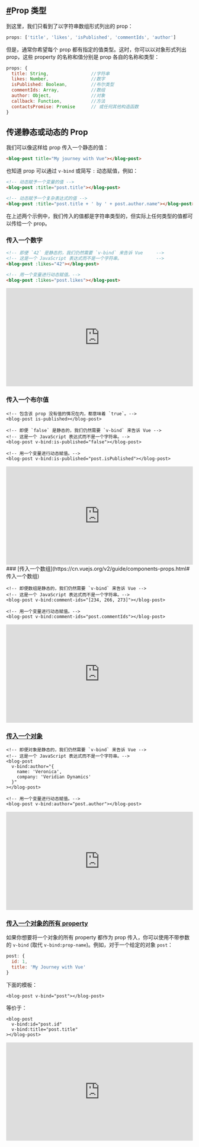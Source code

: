 ## [#](https://v3.cn.vuejs.org/guide/component-props.html#prop-类型)Prop 类型

到这里，我们只看到了以字符串数组形式列出的 prop：

```js
props: ['title', 'likes', 'isPublished', 'commentIds', 'author']
```

但是，通常你希望每个 prop 都有指定的值类型。这时，你可以以对象形式列出 prop，这些 property 的名称和值分别是 prop 各自的名称和类型：

```js
props: {
  title: String,				//字符串
  likes: Number,				//数字
  isPublished: Boolean,			//布尔类型
  commentIds: Array,			//数组
  author: Object,				//对象
  callback: Function,			//方法
  contactsPromise: Promise 		// 或任何其他构造函数
}
```

## 传递静态或动态的 Prop

我们可以像这样给 prop 传入一个静态的值：

```html
<blog-post title="My journey with Vue"></blog-post>
```

也知道 prop 可以通过 `v-bind` 或简写 `:` 动态赋值，例如：

```html
<!-- 动态赋予一个变量的值 -->
<blog-post :title="post.title"></blog-post>

<!-- 动态赋予一个复杂表达式的值 -->
<blog-post :title="post.title + ' by ' + post.author.name"></blog-post>
```

在上述两个示例中，我们传入的值都是字符串类型的，但实际上任何类型的值都可以传给一个 prop。

### 传入一个数字

```html
<!-- 即便 `42` 是静态的，我们仍然需要 `v-bind` 来告诉 Vue     -->
<!-- 这是一个 JavaScript 表达式而不是一个字符串。             -->
<blog-post :likes="42"></blog-post>

<!-- 用一个变量进行动态赋值。-->
<blog-post :likes="post.likes"></blog-post>
```

<iframe height="265" style="width: 100%;" scrolling="no" title="first vue" src="https://codepen.io/xinsixiangyi/embed/qBNLepe?height=265&theme-id=light&default-tab=html,result" frameborder="no" loading="lazy" allowtransparency="true" allowfullscreen="true">
  See the Pen <a href='https://codepen.io/xinsixiangyi/pen/qBNLepe'>first vue</a> by xinsixiangyi
  (<a href='https://codepen.io/xinsixiangyi'>@xinsixiangyi</a>) on <a href='https://codepen.io'>CodePen</a>.
</iframe>

### 传入一个布尔值

```vue
<!-- 包含该 prop 没有值的情况在内，都意味着 `true`。-->
<blog-post is-published></blog-post>

<!-- 即便 `false` 是静态的，我们仍然需要 `v-bind` 来告诉 Vue -->
<!-- 这是一个 JavaScript 表达式而不是一个字符串。-->
<blog-post v-bind:is-published="false"></blog-post>

<!-- 用一个变量进行动态赋值。-->
<blog-post v-bind:is-published="post.isPublished"></blog-post>
```

<iframe height="265" style="width: 100%;" scrolling="no" title="TWO vue" src="https://codepen.io/xinsixiangyi/embed/ExyrzeV?height=265&theme-id=light&default-tab=css,result" frameborder="no" loading="lazy" allowtransparency="true" allowfullscreen="true">
  See the Pen <a href='https://codepen.io/xinsixiangyi/pen/ExyrzeV'>TWO vue</a> by xinsixiangyi
  (<a href='https://codepen.io/xinsixiangyi'>@xinsixiangyi</a>) on <a href='https://codepen.io'>CodePen</a>.
</iframe>
### [传入一个数组](https://cn.vuejs.org/v2/guide/components-props.html#传入一个数组)

```vue
<!-- 即便数组是静态的，我们仍然需要 `v-bind` 来告诉 Vue -->
<!-- 这是一个 JavaScript 表达式而不是一个字符串。-->
<blog-post v-bind:comment-ids="[234, 266, 273]"></blog-post>

<!-- 用一个变量进行动态赋值。-->
<blog-post v-bind:comment-ids="post.commentIds"></blog-post>
```

<iframe height="265" style="width: 100%;" scrolling="no" title="three prpos vue" src="https://codepen.io/xinsixiangyi/embed/LYZaGmo?height=265&theme-id=light&default-tab=css,result" frameborder="no" loading="lazy" allowtransparency="true" allowfullscreen="true">
  See the Pen <a href='https://codepen.io/xinsixiangyi/pen/LYZaGmo'>three prpos vue</a> by xinsixiangyi
  (<a href='https://codepen.io/xinsixiangyi'>@xinsixiangyi</a>) on <a href='https://codepen.io'>CodePen</a>.
</iframe>

### [传入一个对象](https://cn.vuejs.org/v2/guide/components-props.html#传入一个对象)

```vue
<!-- 即便对象是静态的，我们仍然需要 `v-bind` 来告诉 Vue -->
<!-- 这是一个 JavaScript 表达式而不是一个字符串。-->
<blog-post
  v-bind:author="{
    name: 'Veronica',
    company: 'Veridian Dynamics'
  }"
></blog-post>

<!-- 用一个变量进行动态赋值。-->
<blog-post v-bind:author="post.author"></blog-post>
```



<iframe height="265" style="width: 100%;" scrolling="no" title="four prpos vue" src="https://codepen.io/xinsixiangyi/embed/bGeZpJm?height=265&theme-id=light&default-tab=js,result" frameborder="no" loading="lazy" allowtransparency="true" allowfullscreen="true">
  See the Pen <a href='https://codepen.io/xinsixiangyi/pen/bGeZpJm'>four prpos vue</a> by xinsixiangyi
  (<a href='https://codepen.io/xinsixiangyi'>@xinsixiangyi</a>) on <a href='https://codepen.io'>CodePen</a>.
</iframe>

### [传入一个对象的所有 property](https://cn.vuejs.org/v2/guide/components-props.html#传入一个对象的所有-property)

如果你想要将一个对象的所有 property 都作为 prop 传入，你可以使用不带参数的 `v-bind` (取代 `v-bind:prop-name`)。例如，对于一个给定的对象 `post`：

```js
post: {
  id: 1,
  title: 'My Journey with Vue'
}
```

下面的模板：

```vue
<blog-post v-bind="post"></blog-post>
```

等价于：

```vue
<blog-post
  v-bind:id="post.id"
  v-bind:title="post.title"
></blog-post>
```

<iframe height="265" style="width: 100%;" scrolling="no" title="five props vuue" src="https://codepen.io/xinsixiangyi/embed/OJXqXVB?height=265&theme-id=light&default-tab=js,result" frameborder="no" loading="lazy" allowtransparency="true" allowfullscreen="true">
  See the Pen <a href='https://codepen.io/xinsixiangyi/pen/OJXqXVB'>five props vuue</a> by xinsixiangyi
  (<a href='https://codepen.io/xinsixiangyi'>@xinsixiangyi</a>) on <a href='https://codepen.io'>CodePen</a>.
</iframe>

